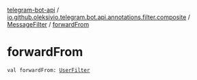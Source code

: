 [telegram-bot-api](../../index.md) / [io.github.oleksivio.telegram.bot.api.annotations.filter.composite](../index.md) / [MessageFilter](index.md) / [forwardFrom](./forward-from.md)

# forwardFrom

`val forwardFrom: `[`UserFilter`](../-user-filter/index.md)